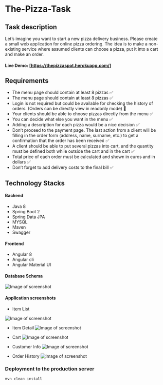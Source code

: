# The-Pizza-Task
 ## Task description
Let’s imagine you want to start a new pizza delivery business. Please create a small web application for online pizza ordering. The idea is to make a non-existing service where assumed clients can choose a pizza, put it into a cart
and make an order.

#### Live Demo: [https://thepizzaspot.herokuapp.com/]


## Requirements
* The menu page should contain at least 8 pizzas ✅
* The menu page should contain at least 8 pizzas ✅
* Login is not required but could be available for checking the history of orders. (Orders can be directly view in readonly mode) 🔳
* Your clients should be able to choose pizzas directly from the menu ✅
* You can decide what else you want in the menu ✅
* Adding a description for each pizza would be a nice decision ✅
* Don’t proceed to the payment page. The last action from a client will be filling in the order form (address,
name, surname, etc.) to get a confirmation that the order has been received ✅
* A client should be able to put several pizzas into cart, and the quantity must be defined both while
outside the cart and in the cart ✅
* Total price of each order must be calculated and shown in euros and in dollars ✅
* Don’t forget to add delivery costs to the final bill ✅


## Technology Stacks

#### Backend

* Java 8
* Spring Boot 2
* Spring Data JPA
* MYSQL
* Maven
* Swagger

#### Frontend
* Angular 8
* Angular cli
* Angular Material UI

#### Database Schema

![Image of screenshot](https://github.com/imranmali/The-Pizza-Task/tree/master/screenshots/db_schema.png)

#### Application screenshots

* Item List

![Image of screenshot](https://github.com/imranmali/The-Pizza-Task/tree/master/screenshots/item_list.png)

* Item Detail
![Image of screenshot](https://github.com/imranmali/The-Pizza-Task/tree/master/screenshots/item_detail.PNG)

* Cart
![Image of screenshot](https://github.com/imranmali/The-Pizza-Task/tree/master/screenshots/cart.PNG)

* Customer Info
![Image of screenshot](https://github.com/imranmali/The-Pizza-Task/tree/master/screenshots/customer_info.PNG)

* Order History
![Image of screenshot](https://github.com/imranmali/The-Pizza-Task/tree/master/screenshots/order_history.PNG)

### Deployment to the production server

```
mvn clean install
```
